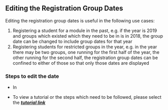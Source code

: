 ## **Editing the Registration Group Dates**

Editing the registration group dates is useful in the following use cases:
1. Registering a student for a module in the past, e.g. if the year is 2019 and groups which existed which they need to be in is in 2018, the group date can be changed to include group dates for that year
2. Registering students for restricted  groups in the year, e.g. in the year there may be two groups, one running for the first half of the year, the other running for the second half, the registration group dates can be confined to either of those so that only those dates are displayed



### **Steps to edit the date**
- In 


- To view a tutorial or the steps which need to be followed, please select the [**_tutorial link_**](https://www.iorad.com/player/117067/Adding-an-Intake)